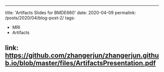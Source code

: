 ----
title: 'Artifacts Slides for BMDE660'
date: 2020-04-09
permalink: /posts/2020/04/blog-post-2/
tags:
  - MRI
  - Artifacts
  
link: https://github.com/zhangerjun/zhangerjun.github.io/blob/master/files/ArtifactsPresentation.pdf
----
